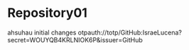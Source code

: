 # Repository01


ahsuhau initial changes
otpauth://totp/GitHub:IsraeLucena?secret=WOUYQB4KRLNIOK6P&issuer=GitHub
